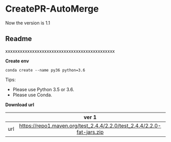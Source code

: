 # CreatePR-AutoMerge

Now the version is 1.1
## **Readme**
xxxxxxxxxxxxxxxxxxxxxxxxxxxxxxxxxxxxxxxxxxxxx

**Create env**
```
conda create --name py36 python=3.6
```

Tips:
* Please use Python 3.5 or 3.6.
* Please use Conda.


**Download url**

|           | ver 1 | ver 2 |
| :-------: | :---------: | :--------------------------: |
| url | https://repo1.maven.org/test_2.4.4/2.2.0/test_2.4.4/2.2.0-fat-jars.zip | https://oss.sonatype.org/content/repositories/snapshots/com/test/test_2.4.4/2.2.0-SNAPSHOT/ |
